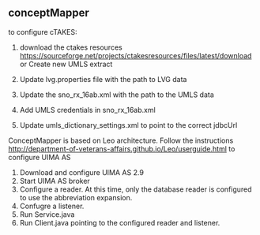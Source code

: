 ## conceptMapper


to configure cTAKES:

1. download the ctakes resources
https://sourceforge.net/projects/ctakesresources/files/latest/download
   or
   Create new UMLS extract

2. Update lvg.properties file with the path to LVG data

3. Update the sno_rx_16ab.xml with the path to the UMLS data

4. Add UMLS credentials in sno_rx_16ab.xml

5. Update umls_dictionary_settings.xml to point to the correct jdbcUrl

ConceptMapper is based on Leo architecture. Follow the instructions
http://department-of-veterans-affairs.github.io/Leo/userguide.html 
to configure UIMA AS

1. Download and configure UIMA AS 2.9 
2. Start UIMA AS broker
3. Configure a reader. At this time, only the database reader is configured to use the abbreviation expansion.
4. Confugre a listener.
5. Run Service.java
6. Run Client.java pointing to the configured reader and listener.




